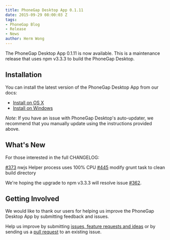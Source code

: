 ```yaml
---
title: PhoneGap Desktop App 0.1.11
date: 2015-09-29 08:00:03 Z
tags:
- PhoneGap Blog
- Release
- News
author: Herm Wong
---
```


The PhoneGap Desktop App 0.1.11 is now available. This is a maintenance release that uses npm v3.3.3 to build the PhoneGap Desktop.

## Installation

You can install the latest version of the PhoneGap Desktop App from our docs:

- [Install on OS X](http://docs.phonegap.com/references/desktop-app/install/mac/)
- [Install on Windows](http://docs.phonegap.com/references/desktop-app/install/win/)

_Note_: If you have an issue with PhoneGap Desktop's auto-updater, we recommend that you manually update using the instructions provided above.

## What's New

For those interested in the full CHANGELOG:

[#373](https://github.com/phonegap/phonegap-app-desktop/issues/373) nwjs Helper process uses 100% CPU
[#445](https://github.com/phonegap/phonegap-app-desktop/issues/445) modify grunt task to clean build directory

We're hoping the upgrade to npm v3.3.3 will resolve issue [#362](https://github.com/phonegap/phonegap-app-desktop/issues/362).

## Getting Involved

We would like to thank our users for helping us improve the PhoneGap Desktop App by submitting feedback and issues.

Help us improve by submitting [issues, feature requests and ideas](https://github.com/phonegap/phonegap-app-desktop/issues) or by sending us a [pull request](https://github.com/phonegap/phonegap-app-desktop) to an existing issue.

